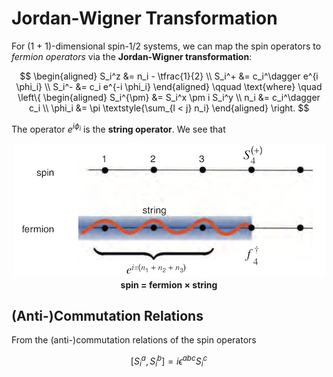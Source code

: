 # Jordan-Wigner Transformation

For (1 + 1)-dimensional spin-1/2 systems, we can map the spin operators to *fermion operators* via the **Jordan-Wigner transformation**:

$$
\begin{aligned}
    S_i^z &= n_i - \tfrac{1}{2}
    \\
    S_i^+ &= c_i^\dagger e^{i \phi_i}
    \\
    S_i^- &= c_i e^{-i \phi_i}
\end{aligned} \qquad \text{where} \quad \left\{
\begin{aligned}
    S_i^{\pm} &= S_i^x \pm i S_i^y
    \\
    n_i &= c_i^\dagger c_i
    \\
    \phi_i &= \pi \textstyle{\sum_{l < j} n_i}
\end{aligned} \right.
$$

The operator $e^{i\phi_i}$ is the **string operator**. We see that

<center>

![spin fermion relation](spin-fermion.png)   
**spin $=$ fermion $\times$ string**

</center>

## (Anti-)Commutation Relations

From the (anti-)commutation relations of the spin operators

$$
[S_i^a, S_i^b] = i \epsilon^{abc} S_i^c
$$